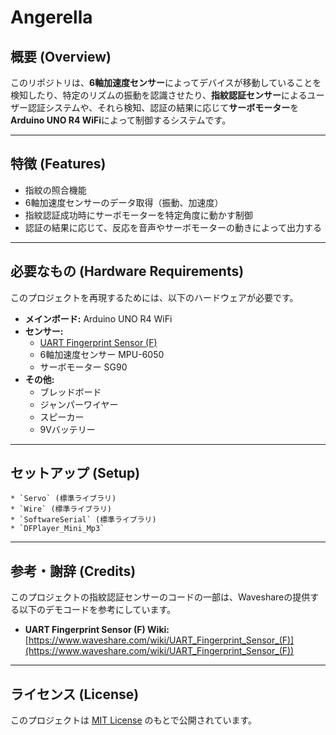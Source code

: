 # Angerella

## 概要 (Overview)

このリポジトリは、**6軸加速度センサー**によってデバイスが移動していることを検知したり、特定のリズムの振動を認識させたり、**指紋認証センサー**によるユーザー認証システムや、それら検知、認証の結果に応じて**サーボモーター**を**Arduino UNO R4 WiFi**によって制御するシステムです。


---

## 特徴 (Features)

* 指紋の照合機能
* 6軸加速度センサーのデータ取得（振動、加速度）
* 指紋認証成功時にサーボモーターを特定角度に動かす制御
* 認証の結果に応じて、反応を音声やサーボモーターの動きによって出力する

---

## 必要なもの (Hardware Requirements)

このプロジェクトを再現するためには、以下のハードウェアが必要です。

* **メインボード:** Arduino UNO R4 WiFi
* **センサー:**
    * [UART Fingerprint Sensor (F)](https://www.waveshare.com/wiki/UART_Fingerprint_Sensor_(F))
    * 6軸加速度センサー  MPU-6050
    * サーボモーター SG90
* **その他:**
    * ブレッドボード
    * ジャンパーワイヤー
    * スピーカー
    * 9Vバッテリー

---

## セットアップ (Setup)

    * `Servo` (標準ライブラリ)
    * `Wire` (標準ライブラリ)
    * `SoftwareSerial` (標準ライブラリ)
    * `DFPlayer_Mini_Mp3` 
---

## 参考・謝辞 (Credits)

このプロジェクトの指紋認証センサーのコードの一部は、Waveshareの提供する以下のデモコードを参考にしています。

* **UART Fingerprint Sensor (F) Wiki:** [https://www.waveshare.com/wiki/UART_Fingerprint_Sensor_(F)](https://www.waveshare.com/wiki/UART_Fingerprint_Sensor_(F))

---

## ライセンス (License)

このプロジェクトは [MIT License](LICENSE) のもとで公開されています。
